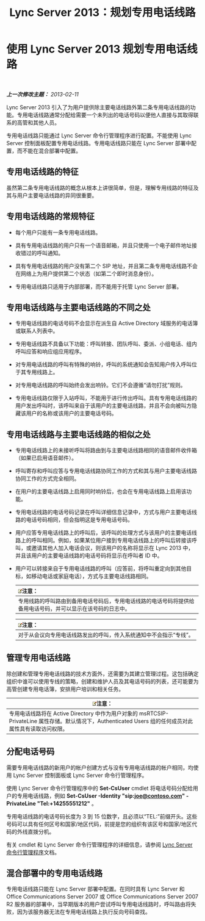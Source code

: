 ﻿---
title: Lync Server 2013：规划专用电话线路
TOCTitle: 规划专用电话线路
ms:assetid: 9cc4f9e1-7b7a-4699-bd05-f16669ef2d21
ms:mtpsurl: https://technet.microsoft.com/zh-cn/library/Gg412728(v=OCS.15)
ms:contentKeyID: 49313734
ms.date: 05/19/2016
mtps_version: v=OCS.15
ms.translationtype: HT
---

# 使用 Lync Server 2013 规划专用电话线路

 

_**上一次修改主题：** 2013-02-11_

Lync Server 2013 引入了为用户提供除主要电话线路外第二条专用电话线路的功能。专用电话线路通常分配给需要一个未列出的电话号码以便他人直接与其取得联系的高管和其他人员。

专用电话线路只能通过 Lync Server 命令行管理程序进行配置。不能使用 Lync Server 控制面板配置专用电话线路。专用电话线路只能在 Lync Server 部署中配置，而不能在混合部署中配置。

## 专用电话线路的特征

虽然第二条专用电话线路的概念从根本上讲很简单，但是，理解专用线路的特征及其与用户主要电话线路的异同很重要。

## 专用电话线路的常规特征

  - 每个用户只能有一条专用电话线路。

  - 具有专用电话线路的用户只有一个语音邮箱，并且只使用一个电子邮件地址接收错过的呼叫通知。

  - 具有专用电话线路的用户没有第二个 SIP 地址，并且第二条专用电话线路不会在网络上为用户提供第二个状态（如第二个即时消息身份）。

  - 专用电话线路只适用于内部部署，而不能用于托管 Lync Server 部署。

## 专用电话线路与主要电话线路的不同之处

  - 专用电话线路的电话号码不会显示在派生自 Active Directory 域服务的电话簿或联系人列表中。

  - 专用电话线路不具备以下功能：呼叫转接、团队呼叫、委派、小组电话、组内呼叫应答和响应组应用程序。

  - 对专用电话线路的呼叫有特殊的响铃，呼叫的系统通知会告知用户传入呼叫位于其专用线路上。

  - 对专用电话线路的呼叫始终会发出响铃。它们不会遵循“请勿打扰”规则。

  - 专用电话线路仅限于入站呼叫，不能用于进行传出呼叫。具有专用电话线路的用户发出呼叫时，该呼叫来自于该用户的主要电话线路，并且不会向被叫方隐藏该用户的名称或该用户的主要电话号码。

## 专用电话线路与主要电话线路的相似之处

  - 专用电话线路上的未接听呼叫将路由到与主要电话线路相同的语音邮件收件箱（如果已启用语音邮件）。

  - 呼叫寄存和呼叫应答与专用电话线路协同工作的方式和其与用户主要电话线路协同工作的方式完全相同。

  - 在用户的主要电话线路上启用同时响铃后，也会在专用电话线路上启用该功能。

  - 专用电话线路的电话号码记录在呼叫详细信息记录中，方式与用户主要电话线路的电话号码相同，但会指明这是专用电话号码。

  - 用户应答专用电话线路上的呼叫后，该呼叫的处理方式与该用户的主要电话线路上的呼叫相同。例如，如果某位用户接到专用电话线路上的呼叫后转接该呼叫，或邀请其他人加入电话会议，则该用户的名称将显示在 Lync 2013 中，并且该用户的主要电话线路的电话号码将显示在呼叫者 ID 中。

  - 用户可以转接来自于专用电话线路的呼叫（应答前，将呼叫重定向到其他目标，如移动电话或家庭电话），方式与主要电话线路相同。
    
    <table>
    <thead>
    <tr class="header">
    <th><img src="images/Dn783119.note(OCS.15).gif" title="note" alt="note" />注意：</th>
    </tr>
    </thead>
    <tbody>
    <tr class="odd">
    <td>专用线路的呼叫路由到备用电话号码后，专用电话线路的电话号码将提供给备用电话号码，并可以显示在该号码的日志中。</td>
    </tr>
    </tbody>
    </table>
    
    <table>
    <thead>
    <tr class="header">
    <th><img src="images/Dn783119.note(OCS.15).gif" title="note" alt="note" />注意：</th>
    </tr>
    </thead>
    <tbody>
    <tr class="odd">
    <td>对于从会议向专用电话线路发出的呼叫，传入系统通知中不会指示“专线”。</td>
    </tr>
    </tbody>
    </table>


## 管理专用电话线路

除创建和管理专用电话线路的技术方面外，还需要为其建立管理过程。这包括确定组织中谁可以使用专线的策略，创建和维护人员及其电话号码的列表，还可能要为高管创建专用电话簿，安排用户培训和相关任务。

<table>
<thead>
<tr class="header">
<th><img src="images/Dn783119.note(OCS.15).gif" title="note" alt="note" />注意：</th>
</tr>
</thead>
<tbody>
<tr class="odd">
<td>专用电话线路将在 Active Directory 中作为用户对象的 msRTCSIP-PrivateLine 属性存储。默认情况下，Authenticated Users 组的任何成员对此属性具有读取访问权限。</td>
</tr>
</tbody>
</table>


## 分配电话号码

需要专用电话线路的新用户的帐户创建方式与没有专用电话线路的帐户相同，均使用 Lync Server 控制面板或 Lync Server 命令行管理程序。

使用 Lync Server 命令行管理程序中的 **Set-CsUser** cmdlet 将电话号码分配给用户的专用电话线路，例如 **Set-CsUser -Identity "sip:joe@contoso.com" -PrivateLine "Tel:+14255551212"** 。

专用电话线路的电话号码长度为 3 到 15 位数字，且必须以“TEL:”前缀开头。这些号码可以具有任何区号和国家/地区代码，前提是您的组织有该区号和国家/地区代码的外线直拨分机。

有关 cmdlet 和 Lync Server 命令行管理程序的详细信息，请参阅 [Lync Server 命令行管理程序](lync-server-2013-lync-server-management-shell.md)文档。

## 混合部署中的专用电话线路

专用电话线路只能在 Lync Server 部署中配置。在同时具有 Lync Server 和 Office Communications Server 2007 或 Office Communications Server 2007 R2 服务器的部署中，当早期版本的用户尝试呼叫专用电话线路时，呼叫路由将失败，因为该服务器无法在专用电话线路上执行反向号码查找。

